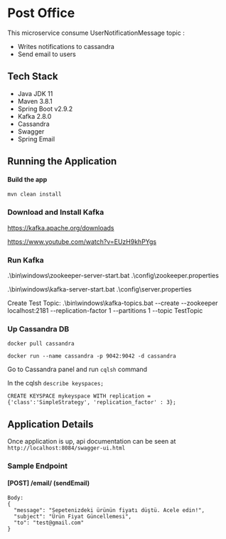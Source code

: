 # Post Office 
This microservice consume UserNotificationMessage topic :
* Writes notifications to cassandra
* Send email to users

## Tech Stack
* Java JDK 11
* Maven 3.8.1
* Spring Boot v2.9.2
* Kafka 2.8.0
* Cassandra
* Swagger
* Spring Email

## Running the Application
#### Build the app
`mvn clean install`

### Download and Install Kafka
https://kafka.apache.org/downloads

https://www.youtube.com/watch?v=EUzH9khPYgs

### Run Kafka
.\bin\windows\zookeeper-server-start.bat .\config\zookeeper.properties

.\bin\windows\kafka-server-start.bat .\config\server.properties

Create Test Topic:
.\bin\windows\kafka-topics.bat --create --zookeeper localhost:2181 --replication-factor 1 --partitions 1 --topic TestTopic

### Up Cassandra DB
`docker pull cassandra`

`docker run --name cassandra -p 9042:9042 -d cassandra`

Go to Cassandra panel and run `cqlsh` command

In the cqlsh `describe keyspaces;`

`CREATE KEYSPACE mykeyspace WITH replication = {'class':'SimpleStrategy', 'replication_factor' : 3};`


## Application Details

Once application is up, api documentation can be seen at `http://localhost:8084/swagger-ui.html`

### Sample Endpoint

#### [POST] /email/ (sendEmail)

```
Body: 
{
  "message": "Sepetenizdeki ürünün fiyatı düştü. Acele edin!",
  "subject": "Ürün Fiyat Güncellemesi",
  "to": "test@gmail.com"
}
```

